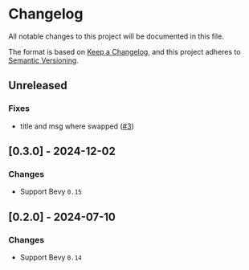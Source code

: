 # Changelog

All notable changes to this project will be documented in this file.

The format is based on [Keep a Changelog](https://keepachangelog.com/en/1.0.0/),
and this project adheres to [Semantic Versioning](https://semver.org/spec/v2.0.0.html).

## Unreleased

### Fixes
* title and msg where swapped ([#3](https://github.com/rustunit/bevy_ios_alerts/issues/3))

## [0.3.0] - 2024-12-02

### Changes
* Support Bevy `0.15`

## [0.2.0] - 2024-07-10

### Changes
* Support Bevy `0.14`
